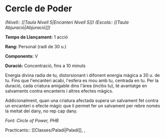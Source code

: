 # Cercle de Poder

*(Nivell:: [[Taula Nivell 5|Encanteri Nivell 5]]) (Escola:: [[Taula Abjuració|Abjuració]])*

**Temps de Llançament:** 1 acció

**Rang:** Personal (radi de 30 u.)

**Components:** V

**Duració:** Concentració, fins a 10 minuts

Energia divina radia de tu, distorsionant i difonent energia màgica a 30 u. de tu. Fins que l'encanteri acabi, l'esfera es mou amb tu, centrada en tu. Per la duració, cada criatura amigable dins l'àrea (inclòs tu), té avantatge en salvaments contra encanteris i altres efectes màgics.

Addicionalment, quan una criatura afectada supera un salvament fet contra un encanteri o efecte màgic que li permet fer un salvament per rebre només la meitat del dany, no rep cap dany.


*Font: Circle of Power, PHB*



Practicants:: [[Classes/Paladí|Paladí]], ,